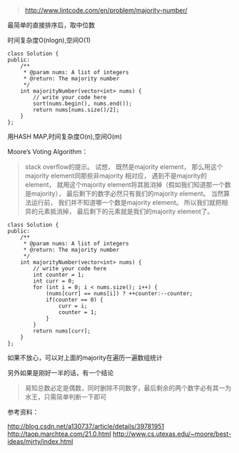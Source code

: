 	
>http://www.lintcode.com/en/problem/majority-number/

最简单的直接排序后，取中位数

时间复杂度O(nlogn),空间O(1)

	class Solution {
	public:
	    /**
	     * @param nums: A list of integers
	     * @return: The majority number
	     */
	    int majorityNumber(vector<int> nums) {
	        // write your code here
	        sort(nums.begin(), nums.end());
	        return nums[nums.size()/2];
	    }
	};

用HASH MAP,时间复杂度O(n),空间O(m)

Moore’s Voting Algorithm：

>stack overflow的提示。 试想， 既然是majority element， 那么用这个majority element同那些非majority 相对应， 遇到不是majority的element， 就用这个majority element将其抵消掉（假如我们知道那一个数是majority）， 最后剩下的数字必然只有我们的majority element。 当然算法运行前， 我们并不知道哪一个数是majority element。 所以我们就把相异的元素抵消掉， 最后剩下的元素就是我们的majority element了。


	class Solution {
	public:
	    /**
	     * @param nums: A list of integers
	     * @return: The majority number
	     */
	    int majorityNumber(vector<int> nums) {
	        // write your code here
	        int counter = 1;
	        int curr = 0;
	        for (int i = 0; i < nums.size(); i++) {
	            (nums[curr] == nums[i]) ? ++counter:--counter;
	            if(counter == 0) {
	                curr = i;
	                counter = 1;
	            }
	        }
	        return nums[curr];
	    }
	};

如果不放心，可以对上面的majority在遍历一遍数组统计

另外如果是刚好一半的话，有一个结论

>易知总数必定是偶数，同时删除不同数字，最后剩余的两个数字必有其一为水王，只需简单判断一下即可

参考资料：

http://blog.csdn.net/a130737/article/details/39781951
http://taop.marchtea.com/21.0.html
http://www.cs.utexas.edu/~moore/best-ideas/mjrty/index.html
